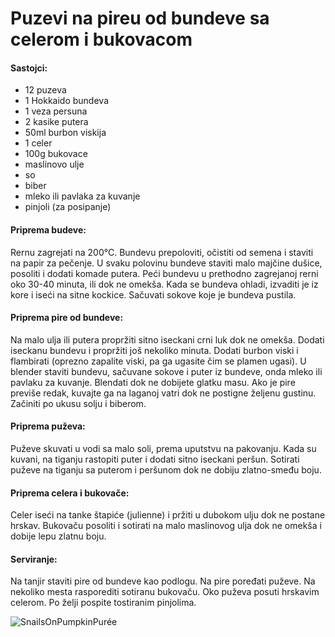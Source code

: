 # Puzevi na pireu od bundeve sa celerom i bukovacom

#### Sastojci:
- 12 puzeva
- 1 Hokkaido bundeva
- 1 veza persuna
- 2 kasike putera
- 50ml burbon viskija
- 1 celer
- 100g bukovace
- maslinovo ulje
- so
- biber
- mleko ili pavlaka za kuvanje
- pinjoli (za posipanje)

#### Priprema budeve:
Rernu zagrejati na 200°C.
Bundevu prepoloviti, očistiti od semena i staviti na papir za pečenje.
U svaku polovinu bundeve staviti malo majčine dušice, posoliti i dodati komade putera.
Peći bundevu u prethodno zagrejanoj rerni oko 30-40 minuta, ili dok ne omekša.
Kada se bundeva ohladi, izvaditi je iz kore i iseći na sitne kockice. Sačuvati sokove koje je bundeva pustila. 

#### Priprema pire od bundeve:
Na malo ulja ili putera propržiti sitno iseckani crni luk dok ne omekša.
Dodati iseckanu bundevu i propržiti još nekoliko minuta.
Dodati burbon viski i flambirati (oprezno zapalite viski, pa ga ugasite čim se plamen ugasi).
U blender staviti bundevu, sačuvane sokove i puter iz bundeve, onda mleko ili pavlaku za kuvanje.
Blendati dok ne dobijete glatku masu. Ako je pire previše redak, kuvajte ga na laganoj vatri dok ne postigne željenu gustinu.
Začiniti po ukusu solju i biberom. 

#### Priprema puževa:
Puževe skuvati u vodi sa malo soli, prema uputstvu na pakovanju.
Kada su kuvani, na tiganju rastopiti puter i dodati sitno iseckani peršun.
Sotirati puževe na tiganju sa puterom i peršunom dok ne dobiju zlatno-smeđu boju.

#### Priprema celera i bukovače:
Celer iseći na tanke štapiće (julienne) i pržiti u dubokom ulju dok ne postane hrskav.
Bukovaču posoliti i sotirati na malo maslinovog ulja dok ne omekša i dobije lepu zlatnu boju. 

#### Serviranje:
Na tanjir staviti pire od bundeve kao podlogu.
Na pire poređati puževe.
Na nekoliko mesta rasporediti sotiranu bukovaču.
Oko puževa posuti hrskavim celerom.
Po želji pospite tostiranim pinjolima. 

![SnailsOnPumpkinPurée](slike/SnailsOnPumpkinPurée.jpg)
